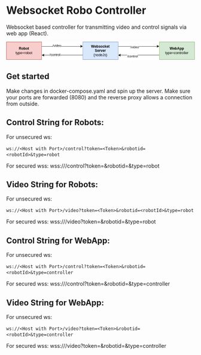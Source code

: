 # Websocket Robo Controller

Websocket based controller for transmitting video and control signals via web app (React).

![architecture](./imgs/connection.drawio.png)

## Get started

Make changes in docker-compose.yaml and spin up the server. Make sure your ports are forwarded (8080) and the reverse proxy allows a connection from outside.

## Control String for Robots:

For unsecured ws:

    ws://<Host with Port>/control?token=<Token>&robotid=<robotId>&type=robot

For secured wss:
    wss://<Host with Port>/control?token=<Token>&robotid=<robotId>&type=robot

## Video String for Robots:

For unsecured ws:

    ws://<Host with Port>/video?token=<Token>&robotid=<robotId>&type=robot

For secured wss:
    wss://<Host with Port>/video?token=<Token>&robotid=<robotId>&type=robot

## Control String for WebApp:

For unsecured ws:

    ws://<Host with Port>/control?token=<Token>&robotid=<robotId>&type=controller

For secured wss:
    wss://<Host with Port>/control?token=<Token>&robotid=<robotId>&type=controller

## Video String for WebApp:

For unsecured ws:

    ws://<Host with Port>/video?token=<Token>&robotid=<robotId>&type=controller

For secured wss:
    wss://<Host with Port>/video?token=<Token>&robotid=<robotId>&type=controller



